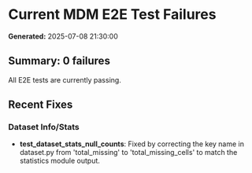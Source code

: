# Current MDM E2E Test Failures

**Generated:** 2025-07-08 21:30:00

## Summary: 0 failures

All E2E tests are currently passing.

## Recent Fixes

### Dataset Info/Stats
- **test_dataset_stats_null_counts**: Fixed by correcting the key name in dataset.py from 'total_missing' to 'total_missing_cells' to match the statistics module output.